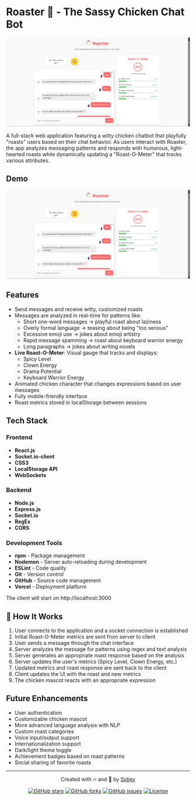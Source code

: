 # Roaster 🐔 - The Sassy Chicken Chat Bot

![Roaster Banner](images/Roaster-Dashboard.png)

A full-stack web application featuring a witty chicken chatbot that playfully "roasts" users based on their chat behavior. As users interact with Roaster, the app analyzes messaging patterns and responds with humorous, light-hearted roasts while dynamically updating a "Roast-O-Meter" that tracks various attributes.

##  Demo

![Demo GIF](images/Roaster-Dashboard.png)


## Features

- Send messages and receive witty, customized roasts
- Messages are analyzed in real-time for patterns like:
  - Short one-word messages → playful roast about laziness
  - Overly formal language → teasing about being "too serious"
  - Excessive emoji use → jokes about emoji artistry
  - Rapid message spamming → roast about keyboard warrior energy
  - Long paragraphs → jokes about writing novels
- **Live Roast-O-Meter**: Visual gauge that tracks and displays:
  - Spicy Level
  - Clown Energy
  - Drama Potential
  - Keyboard Warrior Energy
- Animated chicken character that changes expressions based on user messages
- Fully mobile-friendly interface
- Roast metrics stored in localStorage between sessions

## Tech Stack

### Frontend
- **React.js** 
- **Socket.io-client** 
- **CSS3** 
- **LocalStorage API**
- **WebSockets**

### Backend
- **Node.js**
- **Express.js** 
- **Socket.io** 
- **RegEx**
- **CORS** 

### Development Tools
- **npm** - Package management
- **Nodemon** - Server auto-reloading during development
- **ESLint** - Code quality
- **Git** - Version control
- **GitHub** - Source code management
- **Vercel** - Deployment platform


The client will start on http://localhost:3000


## 🧠 How It Works

1. User connects to the application and a socket connection is established
2. Initial Roast-O-Meter metrics are sent from server to client
3. User sends a message through the chat interface
4. Server analyzes the message for patterns using regex and text analysis
5. Server generates an appropriate roast response based on the analysis
6. Server updates the user's metrics (Spicy Level, Clown Energy, etc.)
7. Updated metrics and roast response are sent back to the client
8. Client updates the UI with the roast and new metrics
9. The chicken mascot reacts with an appropriate expression


## Future Enhancements

- User authentication
- Customizable chicken mascot
- More advanced language analysis with NLP
- Custom roast categories
- Voice input/output support
- Internationalization support
- Dark/light theme toggle
- Achievement badges based on roast patterns
- Social sharing of favorite roasts




---

<div align="center">
  <p>Created with 🔥 and 🐔 by <a href="https://github.com/yourusername">Sidjey</a></p>
  <p>
    <a href="#"><img src="https://img.shields.io/github/stars/yourusername/roaster?style=social" alt="GitHub stars"></a>
    <a href="#"><img src="https://img.shields.io/github/forks/yourusername/roaster?style=social" alt="GitHub forks"></a>
    <a href="#"><img src="https://img.shields.io/github/issues/yourusername/roaster" alt="GitHub issues"></a>
    <a href="#"><img src="https://img.shields.io/github/license/yourusername/roaster" alt="License"></a>
  </p>
</div> 
